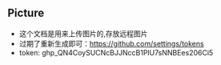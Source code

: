 ## Picture
- 这个文档是用来上传图片的,存放远程图片
- 过期了重新生成即可：https://github.com/settings/tokens
- token: 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
